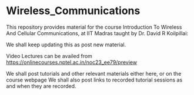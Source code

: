 # Wireless_Communications
This repository provides material for the course Introduction To Wireless And Cellular Communications, at IIT Madras taught by Dr. David R Koilpillai:

We shall keep updating this as post new material.

Video Lectures can be availed from https://onlinecourses.nptel.ac.in/noc23_ee79/preview

We shall post tutorials and other relevant materials either here, or on the course webpage
We shall also post links to recorded tutorial sessions as and when they are recorded.
